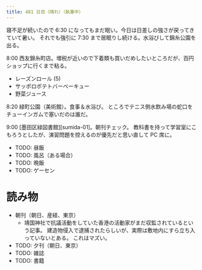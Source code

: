 ```yaml
---
title: 481 日目（晴れ）（執筆中）
---
```


寝不足が続いたので 6:30 になってもまだ眠い。今日は日差しの強さが戻ってきていて暑い。
それでも強引に 7:30 まで居眠りし続ける。水浴びして錦糸公園を出る。

8:00 西友錦糸町店。増税が近いので下着類も買いだめしたいところだが、百円ショップに行くまで粘る。
* レーズンロール (5)
* サッポロポテトバーベーキュー
* 野菜ジュース

8:20 緑町公園（美術館）。食事＆水浴び。
ところでテニス側水飲み場の蛇口をチューインガムで塞いだのは誰だ。

9:00 [墨田区緑図書館][sumida-01]。朝刊チェック。
教科書を持って学習室にこもろうとしたが、演習問題を控えるのが優先だと思い直して PC 席に。

* TODO: 昼飯
* TODO: 風呂（ある場合）
* TODO: 晩飯
* TODO: ゲーセン

# 読み物

* 朝刊（朝日、産経、東京）
  * 靖国神社で抗議活動をしていた香港の活動家がまだ収監されているという記事。
    建造物侵入で逮捕されたらしいが、実際は敷地内にすら立ち入っていないとある。
    これはマズい。
* TODO: 夕刊（朝日、東京）
* TODO: 雑誌
* TODO: 書籍
